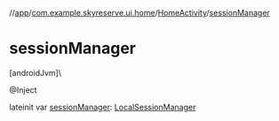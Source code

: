 //[app](../../../index.md)/[com.example.skyreserve.ui.home](../index.md)/[HomeActivity](index.md)/[sessionManager](session-manager.md)

# sessionManager

[androidJvm]\

@<!---  GfmCommand {"@class":"org.jetbrains.dokka.gfm.ResolveLinkGfmCommand","dri":{"packageName":"javax.inject","classNames":"Inject","callable":null,"target":{"@class":"org.jetbrains.dokka.links.PointingToDeclaration"},"extra":null}} --->Inject<!--- --->

lateinit var [sessionManager](session-manager.md): [LocalSessionManager](../../com.example.skyreserve.util/-local-session-manager/index.md)
